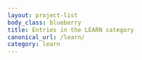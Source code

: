 ```yaml
---
layout: project-list
body_class: blueberry
title: Entries in the LEARN category
canonical_url: /learn/
category: learn
---
```

